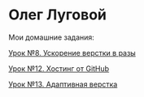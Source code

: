 

# Олег Луговой


Мои домашние задания:


[Урок №8. Ускорение верстки в разы](https://ozlugovo.github.io/lesson_8/src/index.html "Урок №8. ")


[Урок №12. Хостинг от GitHub](https://ozlugovo.github.io/lesson_12/index.html "Урок №12. Хостинг от GitHub")


 [Урок №13. Адаптивная верстка](https://ozlugovo.github.io/project%2013/src/index.html)
